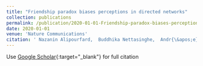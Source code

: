 ```yaml
---
title: "Friendship paradox biases perceptions in directed networks"
collection: publications
permalink: /publication/2020-01-01-Friendship-paradox-biases-perceptions-in-directed-networks
date: 2020-01-01
venue: 'Nature Communications'
citation: ' Nazanin Alipourfard,  Buddhika Nettasinghe,  Andr{\&apos;e}s Abeliuk,  Vikram Krishnamurthy,  Kristina Lerman, &quot;Friendship paradox biases perceptions in directed networks.&quot; Nature Communications, 2020.'
---
```

Use [Google Scholar](https://scholar.google.com/scholar?q=Friendship+paradox+biases+perceptions+in+directed+networks){:target="_blank"} for full citation